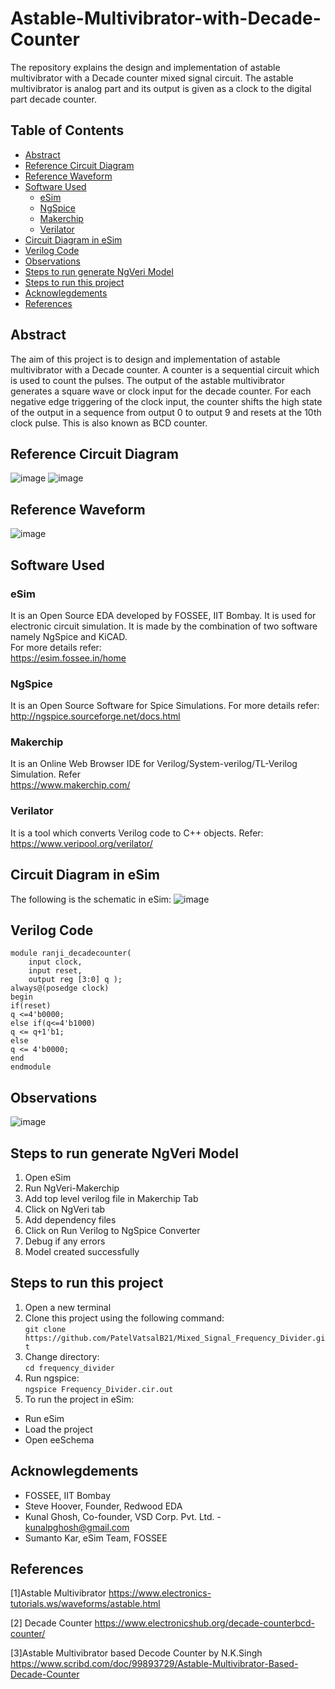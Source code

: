 # Astable-Multivibrator-with-Decade-Counter
The repository explains the design and implementation of astable multivibrator with a Decade counter mixed signal circuit. The astable multivibrator is analog part and its output is given as a clock to the digital part decade counter.

## Table of Contents
- [Abstract](#abstract)
- [Reference Circuit Diagram](#reference-circuit-diagram)
- [Reference Waveform](#reference-waveform)
- [Software Used](#software-used)
  * [eSim](#esim)
  * [NgSpice](#ngspice)
  * [Makerchip](#makerchip)
  * [Verilator](#verilator)
- [Circuit Diagram in eSim](#circuit-diagram-in-esim)
- [Verilog Code](#verilog-code)
- [Observations](#observations)
- [Steps to run generate NgVeri Model](#steps-to-run-generate-ngveri-model)
- [Steps to run this project](#steps-to-run-this-project)
- [Acknowlegdements](#acknowlegdements)
- [References](#references)

## Abstract
The aim of this project is to design and implementation of astable multivibrator with a Decade counter. A counter is a sequential circuit which is used to count the pulses. The output of the astable multivibrator generates a square wave or clock input for the decade counter. For each negative edge triggering of the clock input, the counter shifts the high state of the output in a sequence from output 0 to output 9 and resets at the 10th clock pulse. This is also known as BCD counter.

## Reference Circuit Diagram
![image](https://github.com/Ranji1226/Astable-Multivibrator-with-Decade-Counter/blob/main/Reference%20diagram/IMG20220228204722.jpg)
![image](https://github.com/Ranji1226/Astable-Multivibrator-with-Decade-Counter/blob/main/Reference%20diagram/IMG20220228204730.jpg)
## Reference Waveform
![image](https://github.com/Ranji1226/Astable-Multivibrator-with-Decade-Counter/blob/main/Reference%20diagram/IMG20220228204743.jpg)

## Software Used
### eSim
It is an Open Source EDA developed by FOSSEE, IIT Bombay. It is used for electronic circuit simulation. It is made by the combination of two software namely NgSpice and KiCAD.
</br>
For more details refer:
</br>
https://esim.fossee.in/home
### NgSpice
It is an Open Source Software for Spice Simulations. For more details refer:
</br>
http://ngspice.sourceforge.net/docs.html
### Makerchip
It is an Online Web Browser IDE for Verilog/System-verilog/TL-Verilog Simulation. Refer
</br> https://www.makerchip.com/
### Verilator
It is a tool which converts Verilog code to C++ objects. Refer:
https://www.veripool.org/verilator/

## Circuit Diagram in eSim
The following is the schematic in eSim:
![image](https://github.com/Ranji1226/Astable-Multivibrator-with-Decade-Counter/blob/main/Simulations/Screenshot%202022-03-09%20234017.png)

## Verilog Code
```
module ranji_decadecounter(
    input clock,
    input reset,
    output reg [3:0] q );
always@(posedge clock)
begin
if(reset)
q <=4'b0000;
else if(q<=4'b1000)
q <= q+1'b1;
else
q <= 4'b0000;
end
endmodule

```
## Observations
![image](https://github.com/Ranji1226/Astable-Multivibrator-with-Decade-Counter/blob/main/Simulations/Screenshot%202022-03-09%20234035.png)

## Steps to run generate NgVeri Model
1. Open eSim
2. Run NgVeri-Makerchip 
3. Add top level verilog file in Makerchip Tab
4. Click on NgVeri tab
5. Add dependency files
6. Click on Run Verilog to NgSpice Converter
7. Debug if any errors
8. Model created successfully

## Steps to run this project
1. Open a new terminal
2. Clone this project using the following command:</br>
```git clone https://github.com/PatelVatsalB21/Mixed_Signal_Frequency_Divider.git ```</br>
3. Change directory:</br>
```cd frequency_divider```</br>
4. Run ngspice:</br>
```ngspice Frequency_Divider.cir.out```</br>
5. To run the project in eSim:

  - Run eSim</br>
  - Load the project</br>
  - Open eeSchema</br>

## Acknowlegdements
- FOSSEE, IIT Bombay
- Steve Hoover, Founder, Redwood EDA
- Kunal Ghosh, Co-founder, VSD Corp. Pvt. Ltd. - kunalpghosh@gmail.com
- Sumanto Kar, eSim Team, FOSSEE

## References
[1]Astable Multivibrator https://www.electronics-tutorials.ws/waveforms/astable.html

[2] Decade Counter https://www.electronicshub.org/decade-counterbcd-counter/ 

[3]Astable Multivibrator based Decode Counter by N.K.Singh https://www.scribd.com/doc/99893729/Astable-Multivibrator-Based-Decade-Counter
